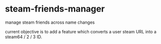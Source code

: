 # steam-friends-manager
manage steam friends across name changes

current objective is to add a feature which converts a user steam URL into a steam64 / 2 / 3 ID.
